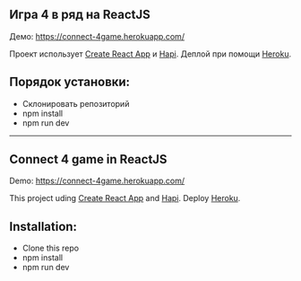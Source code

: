 ## Игра 4 в ряд на ReactJS

Демо: https://connect-4game.herokuapp.com/

Проект использует [Create React App](https://github.com/facebook/create-react-app) и [Hapi](https://hapi.dev/).
Деплой при помощи [Heroku](https://www.heroku.com/).<br>

## Порядок установки:

* Склонировать репозиторий
* npm install
* npm run dev

<hr>

## Connect 4 game in ReactJS

Demo: https://connect-4game.herokuapp.com/

This project uding [Create React App](https://github.com/facebook/create-react-app) and [Hapi](https://hapi.dev/).
Deploy [Heroku](https://www.heroku.com/).<br>

## Installation:
* Clone this repo
* npm install
* npm run dev